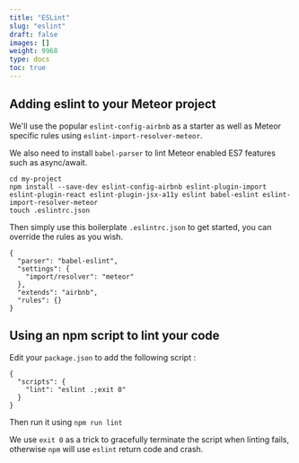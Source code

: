 ```yaml
---
title: "ESLint"
slug: "eslint"
draft: false
images: []
weight: 9968
type: docs
toc: true
---
```


## Adding eslint to your Meteor project
We'll use the popular `eslint-config-airbnb` as a starter as well as Meteor specific rules using `eslint-import-resolver-meteor`.

We also need to install `babel-parser` to lint Meteor enabled ES7 features such as async/await.

    cd my-project
    npm install --save-dev eslint-config-airbnb eslint-plugin-import eslint-plugin-react eslint-plugin-jsx-a11y eslint babel-eslint eslint-import-resolver-meteor
    touch .eslintrc.json

Then simply use this boilerplate `.eslintrc.json` to get started, you can override the rules as you wish.

    {
      "parser": "babel-eslint",
      "settings": {
        "import/resolver": "meteor"
      },
      "extends": "airbnb",
      "rules": {}
    }



## Using an npm script to lint your code
Edit your `package.json` to add the following script :

    {
      "scripts": {
        "lint": "eslint .;exit 0"
      }
    }

Then run it using `npm run lint`

We use `exit 0` as a trick to gracefully terminate the script when linting fails, otherwise `npm` will use `eslint` return code and crash.


